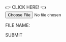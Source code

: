 <!DOCTYPE html>
<html>
<head>
    <meta charset="UTF-8">
    <meta http-equiv="X-UA-Compatible" content="IE=edge">
    <style>
        /* Your CSS styles here */
    </style>
</head>
<body>
    <div class="container">
        <div class="image-upload" id="image-upload">
            <form method="post" enctype="multipart/form-data">
                <div class="button">
                    <label for="chooseFile">
                        👉 CLICK HERE! 👈
                    </label>
                </div>
                <input type="file" id="chooseFile" name="chooseFile" accept="image/*" onchange="loadFile(this)">
            </form>
            <div class="fileContainer">
                <div class="fileInput">
                    <p>FILE NAME: </p>
                    <p id="fileName"></p>
                </div>
                <div class="buttonContainer">
                    <div class="submitButton" id="submitButton">SUBMIT</div>
                </div>
            </div>
        </div>
        <div class="image-show" id="image-show"></div>
    </div>
    <script>
        var submit = document.getElementById('submitButton');
        submit.onclick = showImage;
        var username = sessionStorage.getItem("uid");
        const imageUploadUrl = "https://y2kcoders.stu.nighthawkcodingsociety.com/image";
        async function showImage() {
            var newImage = document.getElementById('image-show').lastElementChild;
            newImage.style.visibility = "visible";
            document.getElementById('image-upload').style.visibility = 'hidden';
            document.getElementById('fileName').textContent = null;
            const file = document.getElementById("chooseFile").files[0];
            const formData = new FormData();
            formData.append('username', username);
            formData.append('image', file);
            try {
                const imageUploadResponse = await fetch(imageUploadUrl, {
                    method: "POST",
                    body: formData
                });
                if (imageUploadResponse.ok) {
                    console.log("Image uploaded successfully");
                } else {
                    console.error("Image upload failed");
                }
            } catch (error) {
                console.error("Error uploading image:", error);
            }
        }
        function loadFile(input) {
            var file = input.files[0];
            var name = document.getElementById('fileName');
            name.textContent = file.name;
            var newImage = document.createElement("img");
            newImage.setAttribute("class", 'img');
            newImage.src = URL.createObjectURL(file);
            newImage.style.width = "70%";
            newImage.style.height = "70%";
            newImage.style.visibility = "hidden";
            newImage.style.objectFit = "contain";
            var container = document.getElementById('image-show');
            container.appendChild(newImage);
        }
    </script>
</body>
</html>
